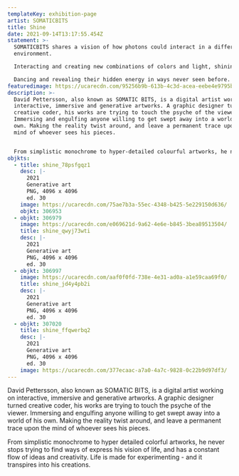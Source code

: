 ```yaml
---
templateKey: exhibition-page
artist: SOMATICBITS
title: Shine
date: 2021-09-14T13:17:55.454Z
statement: >-
  SOMATICBITS shares a vision of how photons could interact in a different
  environment. 

  Interacting and creating new combinations of colors and light, shining through the spatial vacuum.

  Dancing and revealing their hidden energy in ways never seen before.
featuredimage: https://ucarecdn.com/95256b9b-613b-4c3d-acea-eebe4e9795b1/main_page_somaticbits.jpg
description: >-
  David Pettersson, also known as SOMATIC BITS, is a digital artist working on
  interactive, immersive and generative artworks. A graphic designer turned
  creative coder, his works are trying to touch the psyche of the viewer.
  Immersing and engulfing anyone willing to get swept away into a world of his
  own. Making the reality twist around, and leave a permanent trace upon the
  mind of whoever sees his pieces. 


  From simplistic monochrome to hyper-detailed colourful artworks, he never stops trying to find ways to express his vision of life and has a constant flow of ideas and creativity. Life is made for experimenting - and it transpires into his creations.
objkts:
  - title: shine_78psfgqz1
    desc: |-
      2021
      Generative art
      PNG, 4096 x 4096
      ed. 30
    image: https://ucarecdn.com/75ae7b3a-55ec-4348-b425-5e229150d636/
    objkt: 306953
  - objkt: 306979
    image: https://ucarecdn.com/e069621d-9a62-4e6e-b845-3bea89513504/
    title: shine_qwyj73wti
    desc: |-
      2021
      Generative art
      PNG, 4096 x 4096
      ed. 30
  - objkt: 306997
    image: https://ucarecdn.com/aaf0f0fd-738e-4e31-ad0a-a1e59caa69f0/
    title: shine_jd4y4pb2i
    desc: |-
      2021
      Generative art
      PNG, 4096 x 4096
      ed. 30
  - objkt: 307020
    title: shine_ffqwerbq2
    desc: |-
      2021
      Generative art
      PNG, 4096 x 4096
      ed. 30
    image: https://ucarecdn.com/377ecaac-a7a0-4a7c-9828-0c22b9d97df3/
---
```


David Pettersson, also known as SOMATIC BITS, is a digital artist working on interactive, immersive and generative artworks. A graphic designer turned creative coder, his works are trying to touch the psyche of the viewer. Immersing and engulfing anyone willing to get swept away into a world of his own. Making the reality twist around, and leave a permanent trace upon the mind of whoever sees his pieces.

From simplistic monochrome to hyper detailed colorful artworks, he never stops trying to find ways of express his vision of life, and has a constant flow of ideas and creativity. Life is made for experimenting - and it transpires into his creations.
